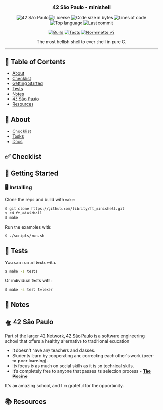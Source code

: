 <h3 align="center">42 São Paulo - minishell</h3>

<div align="center">

![42 São Paulo](https://img.shields.io/badge/42-SP-1E2952)
![License](https://img.shields.io/github/license/librity/ft_minishell?color=yellow)
![Code size in bytes](https://img.shields.io/github/languages/code-size/librity/ft_minishell?color=blue)
![Lines of code](https://img.shields.io/tokei/lines/github/librity/ft_minishell?color=blueviolet)
![Top language](https://img.shields.io/github/languages/top/librity/ft_minishell?color=ff69b4)
![Last commit](https://img.shields.io/github/last-commit/librity/ft_minishell?color=orange)

</div>

<div align="center">

[![Build](https://github.com/librity/ft_minishell/actions/workflows/build.yml/badge.svg)](https://github.com/librity/ft_minishell/actions/workflows/build.yml)
[![Tests](https://github.com/librity/ft_minishell/actions/workflows/tests.yml/badge.svg)](https://github.com/librity/ft_minishell/actions/workflows/tests.yml)
[![Norminette v3](https://github.com/librity/ft_minishell/actions/workflows/norminette_v3.yml/badge.svg)](https://github.com/librity/ft_minishell/actions/workflows/norminette_v3.yml)

</div>

<p align="center">  The most hellish shell to ever shell in pure C.
  <br>
</p>

---

## 📜 Table of Contents

- [About](#about)
- [Checklist](#checklist)
- [Getting Started](#getting_started)
- [Tests](#tests)
- [Notes](#notes)
- [42 São Paulo](#ft_sp)
- [Resources](#resources)

## 🧐 About <a name = "about"></a>

- [Checklist](./agile/checklist.md)
- [Tasks](./agile/tasks.md)
- [Docs](./docs)

## ✅ Checklist <a name = "checklist"></a>

## 🏁 Getting Started <a name = "getting_started"></a>

### 🖥️ Installing

Clone the repo and build with `make`:

```bash
$ git clone https://github.com/librity/ft_minishell.git
$ cd ft_minishell
$ make
```

Run the examples with:

```bash
$ ./scripts/run.sh
```

## 🧪 Tests <a name = "tests"></a>

You can run all tests with:

```bash
$ make -s tests
```

Or individual tests with:

```bash
$ make -s test t=lexer
```

## 📝 Notes <a name = "notes"></a>

## 🛸 42 São Paulo <a name = "ft_sp"></a>

Part of the larger [42 Network](https://www.42.fr/42-network/),
[42 São Paulo](https://www.42sp.org.br/) is a software engineering school
that offers a healthy alternative to traditional education:

- It doesn't have any teachers and classes.
- Students learn by cooperating
  and correcting each other's work (peer-to-peer learning).
- Its focus is as much on social skills as it is on technical skills.
- It's completely free to anyone that passes its selection process -
  [**The Piscine**](https://42.fr/en/admissions/42-piscine/)

It's an amazing school, and I'm grateful for the opportunity.

## 📚 Resources <a name = "resources"></a>
